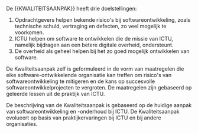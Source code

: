 De {{KWALITEITSAANPAK}} heeft drie doelstellingen:

1. Opdrachtgevers helpen bekende risico's bij softwareontwikkeling, zoals technische schuld, vertraging en defecten, zo veel mogelijk te voorkomen.
2. ICTU helpen om software te ontwikkelen die de missie van ICTU, namelijk bijdragen aan een betere digitale overheid, ondersteunt.
3. De overheid als geheel helpen bij het zo goed mogelijk ontwikkelen van software.

De Kwaliteitsaanpak zelf is geformuleerd in de vorm van maatregelen die elke software-ontwikkelende organisatie kan treffen om risico's van softwareontwikkeling te mitigeren en de kans op succesvolle softwareontwikkelprojecten te vergroten. De maatregelen zijn gebaseerd op geleerde lessen uit de praktijk van ICTU.

De beschrijving van de Kwaliteitsaanpak is gebaseerd op de huidige aanpak van softwareontwikkeling en -onderhoud bij ICTU. De Kwaliteitsaanpak evolueert op basis van praktijkervaringen bij ICTU en bij andere organisaties.